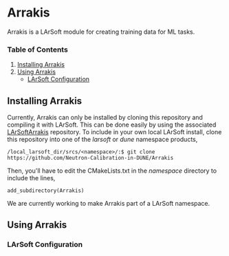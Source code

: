 # Arrakis

Arrakis is a LArSoft module for creating training data for ML tasks.  

### Table of Contents

1. [ Installing Arrakis ](#install)
2. [ Using Arrakis ](#usage)
	* [ LArSoft Configuration ](#config)

<a name="install"></a>
## Installing Arrakis
Currently, Arrakis can only be installed by cloning this repository and compiling it with LArSoft.  This can be done easily by using the associated [LArSoftArrakis](https://github.com/Neutron-Calibration-in-DUNE/LArSoftArrakis) repository.  To include in your own local LArSoft install, clone this repository into one of the *larsoft* or *dune* namespace products,
```{bash}
/local_larsoft_dir/srcs/<namespace>/:$ git clone https://github.com/Neutron-Calibration-in-DUNE/Arrakis
```
Then, you'll have to edit the CMakeLists.txt in the *namespace* directory to include the lines,
```{cmake}
add_subdirectory(Arrakis)
```

We are currently working to make Arrakis part of a LArSoft namespace.

<a name="usage"></a>
## Using Arrakis

<a name="config"></a>

### LArSoft Configuration

